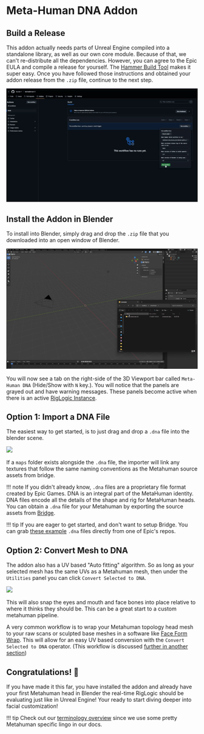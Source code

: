 # Meta-Human DNA Addon

## Build a Release
This addon actually needs parts of Unreal Engine compiled into a standalone library, as well as our own core module. Because of that, we can't re-distribute all the dependencies. However, you can agree to the Epic EULA and compile a release for yourself. The [Hammer Build Tool](https://docs.polyhammer.com/hammer-build-tool/setup) makes it super easy. Once you have followed those instructions and obtained your addon release from the `.zip` file, continue to the next step.

![](./images/quick-start/1.gif)

## Install the Addon in Blender
To install into Blender, simply drag and drop the `.zip` file that you downloaded into an open window of Blender.

![](./images/quick-start/2.gif)

You will now see a tab on the right-side of the 3D Viewport bar called `Meta-Human DNA` (Hide/Show with `N` key.). You will notice that the panels are grayed out and have warning messages. These panels become active when there is an active [RigLogic Instance](./terminology/#rig-logic-instance).

## Option 1: Import a DNA File
The easiest way to get started, is to just drag and drop a `.dna` file into the blender scene.

![](./images/quick-start/3.gif)

If a `maps` folder exists alongside the `.dna` file, the importer will link any textures that follow the same naming conventions as the Metahuman source assets from bridge.

!!! note
    If you didn't already know, `.dna` files are a proprietary file format created by Epic Games. DNA is an integral part of the MetaHuman identity. DNA files encode all the details of the shape and rig for MetaHuman heads. You can obtain a `.dna` file for your Metahuman by exporting the source assets from [Bridge](https://dev.epicgames.com/documentation/en-us/metahuman/downloading-and-exporting-metahumans-to-unreal-engine-5-and-maya).

!!! tip
    If you are eager to get started, and don't want to setup Bridge. You can grab [these example](https://github.com/EpicGames/MetaHuman-DNA-Calibration/tree/main/data/dna_files) `.dna` files directly from one of Epic's repos.

## Option 2: Convert Mesh to DNA
The addon also has a UV based "Auto fitting" algorithm. So as long as your selected mesh has the same UVs as a Metahuman mesh, then under the `Utilities` panel you can click `Convert Selected to DNA`.

![](./images/quick-start/4.gif)

This will also snap the eyes and mouth and face bones into place relative to where it thinks they should be. This can be a great start to a custom metahuman pipeline.

A very common workflow is to wrap your Metahuman topology head mesh to your raw scans or sculpted base meshes in a software like [Face Form Wrap](https://faceform.com/download-wrap/). This will allow for an easy UV based conversion with the `Convert Selected to DNA` operator. (This workflow is discussed [further in another section]())


## Congratulations! 🎉 
If you have made it this far, you have installed the addon and already have your first Metahuman head in Blender the real-time RigLogic should be evaluating just like in Unreal Engine! Your ready to start diving deeper into facial customization!

!!! tip
    Check out our [terminology overview]() since we use some pretty Metahuman specific lingo in our docs.